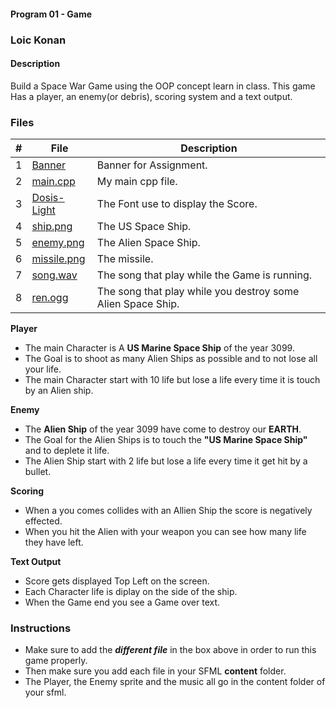 #### Program 01 - Game

### Loic Konan

#### Description

Build a Space War Game using the OOP concept learn in class. This game Has a player, an enemy(or debris), scoring system and a text output.

### Files

|  #  | File                       | Description                                                |
| :-: | -------------------------- | ---------------------------------------------------------- |
|  1  | [Banner](Banner)           | Banner for Assignment.                                      |
|  2  | [main.cpp](main.cpp)       | My main cpp file.                                           |
|  3  | [Dosis-Light](Dosis-Light) | The Font use to display the Score.                          |
|  4  | [ship.png](ship.png)       | The US Space Ship.                                          |
|  5  | [enemy.png](enemy.png)     | The Alien Space Ship.                                       |
|  6  | [missile.png](enemy.png)   | The missile.                                                |
|  7  | [song.wav](song.wav)       | The song that play while the Game is running.              |
|  8  | [ren.ogg](enemy.png)       | The song that play while you destroy some Alien Space Ship. |

**Player**

>
- The main Character is A **US Marine Space Ship** of the year 3099.
- The Goal is to shoot as many Alien Ships as possible and to not lose all your life.
- The main Character start with 10 life but lose a life every time it is touch by an Alien ship.

**Enemy**

>
- The **Alien Ship** of the year 3099 have come to destroy our **EARTH**.
- The Goal for the Alien Ships is to touch the **"US Marine Space Ship"** and to deplete it life.
- The Alien Ship start with 2 life but lose a life every time it get hit by a bullet.

**Scoring**

>
- When a you comes collides with an Allien Ship the score is negatively effected.
- When you hit the Alien with your weapon you can see how many life they have left.

**Text Output**

>
- Score gets displayed Top Left on the screen.
- Each Character life is diplay on the side of the ship.
- When the Game end you see a Game over text.

### Instructions

- Make sure to add the ***different file*** in the box above in order to run this game properly.
- Then make sure you add each file in your SFML **content** folder.
- The Player, the Enemy sprite and the music all go in the content folder of your sfml.
